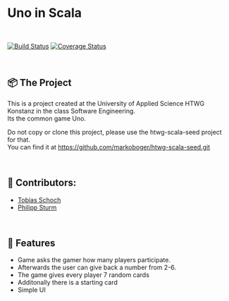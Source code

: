 <h1 align="left">
  Uno in Scala
</h1>
<br>

[![Build Status](https://travis-ci.org/Tobias-Schoch/Uno.svg?branch=master)](https://travis-ci.org/Tobias-Schoch/Uno) 
[![Coverage Status](https://coveralls.io/repos/github/Tobias-Schoch/Uno/badge.svg?branch=master)](https://coveralls.io/github/Tobias-Schoch/Uno?branch=master)

<br>

## 📦 The Project

This is a project created at the University of Applied Science HTWG Konstanz in the class Software Engineering. 
<br>Its the common game Uno.

Do not copy or clone this project, please use the htwg-scala-seed project for that. 
<br> 
You can find it at https://github.com/markoboger/htwg-scala-seed.git

<br>

## 🐧 Contributors:

* [Tobias Schoch](https://github.com/tobias-schoch)
* [Philipp Sturm](https://github.com/legophil)

<br>

## 💾 Features

- Game asks the gamer how many players participate.
- Afterwards the user can give back a number from 2-6.
- The game gives every player 7 random cards
- Additonally there is a starting card
- Simple UI
